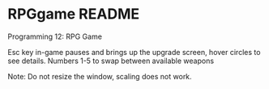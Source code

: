 # RPGgame README
Programming 12: RPG Game

Esc key in-game pauses and brings up the upgrade screen, hover circles to see details.
Numbers 1-5 to swap between available weapons

Note: Do not resize the window, scaling does not work.
